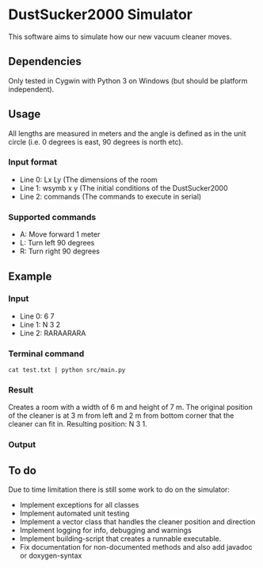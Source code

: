 # DustSucker2000 Simulator
This software aims to simulate how our new vacuum cleaner moves.

## Dependencies
Only tested in Cygwin with Python 3 on Windows 
(but should be platform independent).

## Usage
All lengths are measured in meters and the angle is defined as
in the unit circle (i.e. 0 degrees is east, 90 degrees is north etc).

### Input format
- Line 0: Lx Ly (The dimensions of the room
- Line 1: wsymb x y (The initial conditions of the DustSucker2000
- Line 2: commands (The commands to execute in serial)

### Supported commands
- A: Move forward 1 meter
- L: Turn left 90 degrees
- R: Turn right 90 degrees

## Example
### Input
- Line 0: 6 7
- Line 1: N 3 2
- Line 2: RARAARARA

### Terminal command
`cat test.txt | python src/main.py`

### Result
Creates a room with a width of 6 m and height of 7 m. 
The original position of the cleaner is at 3 m from left
and 2 m from bottom corner that the cleaner can fit in.
Resulting position: N 3 1.

### Output


## To do
Due to time limitation there is still some work to do on the simulator:
- Implement exceptions for all classes
- Implement automated unit testing
- Implement a vector class that handles the cleaner position and direction
- Implement logging for info, debugging and warnings
- Implement building-script that creates a runnable executable.
- Fix documentation for non-documented methods and also add javadoc or doxygen-syntax